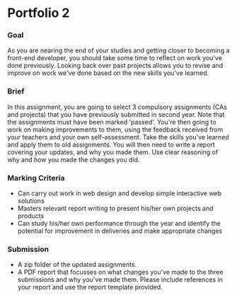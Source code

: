 # Portfolio 2

### Goal
As you are nearing the end of your studies and getting closer to becoming a front-end developer, you should take some time to reflect on work you've done previously. Looking back over past projects allows you to revise and improve on work we've done based on the new skills you've learned.

### Brief
In this assignment, you are going to select 3 compulsory assignments (CAs and projects) that you have previously submitted in second year. Note that the assignments must have been marked 'passed'. You're then going to work on making improvements to them, using the feedback received from your teachers and your own self-assessment.
Take the skills you've learned and apply them to old assignments.
You will then need to write a report covering your updates, and why you made them. Use clear reasoning of why and how you made the changes you did. 

### Marking Criteria
* Can carry out work in web design and develop simple interactive web solutions
* Masters relevant report writing to present his/her own projects and products
* Can study his/her own performance through the year and identify the potential for improvement in deliveries and make appropriate changes

### Submission
* A zip folder of the updated assignments.
* A PDF report that focusses on what changes you've made to the three submissions and why you've made them. Please include references in your report and use the report template provided.